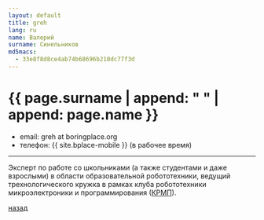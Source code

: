 ```yaml
---
layout: default
title: greh
lang: ru
name: Валерий
surname: Синельников
md5macs:
  - 33e8f8d8ce4ab74b68696b210dc77f3d
---
```


# [](#header-1) {{ page.surname | append: " " | append: page.name }}

* email: greh at boringplace.org
* телефон: {{ site.bplace-mobile }} (в рабочее время)

_________

Эксперт по работе со школьниками (а также студентами и даже взрослыми) в области
образовательной робототехники, ведущий трехнологического кружка в рамках клуба
робототехники микроэлектроники и программирования ([КРМП](/club)).

[назад](../experts/)

